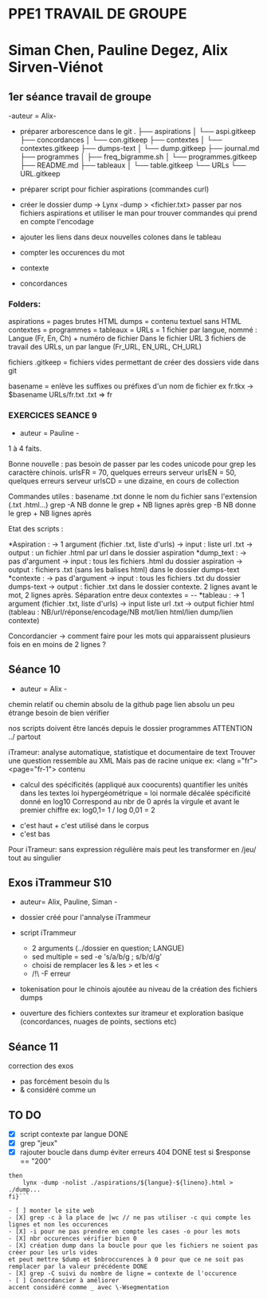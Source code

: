 # PPE1 TRAVAIL DE GROUPE
# Siman Chen, Pauline Degez, Alix Sirven-Viénot


## 1er séance travail de groupe
-auteur = Alix-

- préparer arborescence dans le git
.
├── aspirations
│   └── aspi.gitkeep
├── concordances
│   └── con.gitkeep
├── contextes
│   └── contextes.gitkeep
├── dumps-text
│   └── dump.gitkeep
├── journal.md
├── programmes
│   ├── freq_bigramme.sh
│   └── programmes.gitkeep
├── README.md
├── tableaux
│   └── table.gitkeep
└── URLs
    └── URL.gitkeep

- préparer script pour fichier aspirations (commandes curl)

- créer le dossier dump -> Lynx -dump <URL>  >  <fichier.txt>
passer par nos fichiers aspirations et utiliser le man pour trouver commandes qui prend en compte l'encodage

- ajouter les liens dans deux nouvelles colones dans le tableau

- compter les occurences du mot

- contexte

- concordances


### Folders:
aspirations = pages brutes HTML
dumps = contenu textuel sans HTML
contextes =
programmes =
tableaux =
URLs = 1 fichier par langue, nommé : Langue (Fr, En, Ch) + numéro de fichier
Dans le fichier URL 3 fichiers de travail des URLs, un par langue (Fr_URL, EN_URL, CH_URL)

fichiers .gitkeep = fichiers vides permettant de créer des dossiers vide dans git

basename = enlève les suffixes ou préfixes d'un nom de fichier
ex fr.tkx -> $basename URLs/fr.txt .txt => fr


 
### EXERCICES SEANCE 9
- auteur = Pauline -

1 à 4 faits.

Bonne nouvelle : pas besoin de passer par les codes unicode pour grep les caractère chinois.
urlsFR = 70, quelques erreurs serveur
urlsEN = 50, quelques erreurs serveur
urlsCD = une dizaine, en cours de collection

Commandes utiles :
basename .txt	donne le nom du fichier sans l'extension (.txt .html...)
grep -A NB	donne le grep + NB lignes après
grep -B NB	donne le grep + NB lignes après

Etat des scripts :

*Aspiration :
	-> 1 argument (fichier .txt, liste d'urls)
	-> input : liste url .txt
	-> output : un fichier .html par url dans le dossier aspiration
*dump_text : 
	-> pas d'argument
	-> input : tous les fichiers .html du dossier aspiration
	-> output : fichiers .txt (sans les balises html) dans le dossier dumps-text
*contexte :
	-> pas d'argument
	-> input : tous les fichiers .txt du dossier dumps-text
	-> output : fichier .txt dans le dossier contexte. 2 lignes avant le mot, 2 lignes après. Séparation entre deux contextes = --
*tableau :
	-> 1 argument (fichier .txt, liste d'urls)
	-> input liste url .txt
	-> output fichier html (tableau : NB/url/réponse/encodage/NB mot/lien html/lien dump/lien contexte)

Concordancier
-> comment faire pour les mots qui apparaissent plusieurs fois en en moins de 2 lignes ?


## Séance 10 
- auteur = Alix -

chemin relatif ou chemin absolu de la github page 
lien absolu un peu étrange besoin de bien vérifier 

nos scripts doivent être lancés depuis le dossier programmes 
ATTENTION ../ partout 

iTrameur: 
analyse automatique, statistique et documentaire de text 
Trouver une question 
ressemble au XML 
Mais pas de racine unique 
ex: <lang ="fr">
<page="fr-1">
<text> contenu </text>
- calcul des spécificités (appliqué aux coocurents)
quantifier les unités dans les textes 
loi hypergéométrique = loi normale décalée 
spécificité donné en log10 
Correspond au nbr de 0 aprés la virgule et avant le premier chiffre
ex: log0,1= 1 / log 0,01 = 2 
+ c'est haut + c'est utilisé dans le corpus 
+ c'est bas 

Pour iTrameur: 
sans expression régulière mais peut les transformer en /jeu/ tout au singulier 


## Exos iTrammeur S10 
- auteur= Alix, Pauline, Siman -

- dossier créé pour l'annalyse iTrammeur
- script iTrammeur 
	- 2 arguments (../dossier en question; LANGUE)
	- sed multiple = sed -e 's/a/b/g ; s/b/d/g'
	- choisi de remplacer les & les > et les <
	- /!\ -F erreur 
- tokenisation pour le chinois ajoutée au niveau de la création des fichiers dumps 
- ouverture des fichiers contextes sur itrameur et exploration basique (concordances, nuages de points, sections etc)

## Séance 11 
correction des exos
- pas forcément besoin du ls 
- & considéré comme un 


## TO DO
- [X] script contexte par langue DONE 
- [X] grep "jeux" 
- [X] rajouter boucle dans dump éviter erreurs 404 DONE
test si $response == "200"

```{if [$response == "200"]
then 
	lynx -dump -nolist ./aspirations/${langue}-${lineno}.html > ./dump...
fi}```

- [ ] monter le site web 
- [X] grep -c à la place de |wc // ne pas utiliser -c qui compte les lignes et non les occurences
- [X] -i pour ne pas prendre en compte les cases -o pour les mots 
- [X] nbr occurences vérifier bien 0 
- [X] création dump dans la boucle pour que les fichiers ne soient pas créer pour les urls vides 
et peut mettre $dump et $nbroccurences à 0 pour que ce ne soit pas remplacer par la valeur précédente DONE
- [X] grep -C suivi du nombre de ligne = contexte de l'occurence 
- [ ] Concordancier à améliorer 
accent considéré comme _ avec \-Wsegmentation

